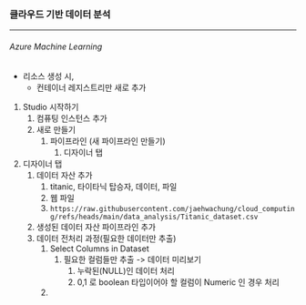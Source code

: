 ### 클라우드 기반 데이터 분석
---
###### Azure Machine Learning
- 리소스 생성 시,
	- 컨테이너 레지스트리만 새로 추가
1. Studio 시작하기
	1. 컴퓨팅 인스턴스 추가
	2. 새로 만들기
		1. 파이프라인 (새 파이프라인 만들기)
			1. 디자이너 탭
2. 디자이너 탭
	1. 데이터 자산 추가
		1. titanic, 타이타닉 탑승자, 데이터, 파일
		2. 웹 파일
		3. `https://raw.githubusercontent.com/jaehwachung/cloud_computing/refs/heads/main/data_analysis/Titanic_dataset.csv`
	2. 생성된 데이터 자산 파이프라인 추가
	3. 데이터 전처리 과정(필요한 데이터만 추출)
		1. Select Columns in Dataset
			1. 필요한 컬럼들만 추출 -> 데이터 미리보기
				1. 누락된(NULL)인 데이터 처리
				2. 0,1 로 boolean 타입이어야 할 컬럼이 Numeric 인 경우 처리
		2. 
